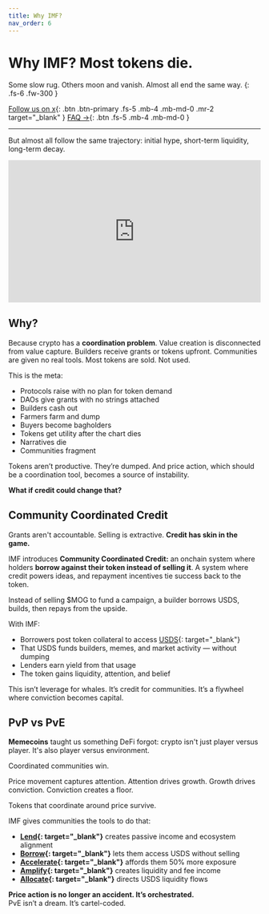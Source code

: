 ```yaml
---
title: Why IMF?
nav_order: 6
---
```


# Why IMF? Most tokens die.

Some slow rug. Others moon and vanish. Almost all end the same way.
{: .fs-6 .fw-300 }

[Follow us on x](https://x.com/intlmemefund){: .btn .btn-primary .fs-5 .mb-4 .mb-md-0 .mr-2 target="_blank" }
[FAQ →](/docs/faq/){: .btn .fs-5 .mb-4 .mb-md-0 }

---

But almost all follow the same trajectory: initial hype, short-term liquidity, long-term decay.

<div style="position: relative; padding-bottom: 56.25%; height: 0; overflow: hidden; max-width: 100%;">
  <iframe 
    src="https://www.youtube.com/embed/71W1LQyDRec?
    si=_jEkbSPZbsWlLl13&amp;controls=0" 
    title="YouTube video player"
    style="position: absolute; top: 0; left: 0; width: 100%; height: 100%;" 
    frameborder="0" 
    allow="accelerometer; autoplay; clipboard-write; encrypted-media; gyroscope; picture-in-picture; web-share"
    allowfullscreen
    referrerpolicy="strict-origin-when-cross-origin">
  </iframe>
</div>

## Why?

Because crypto has a **coordination problem**. Value creation is disconnected from value capture. Builders receive grants or tokens upfront. Communities are given no real tools. Most tokens are sold. Not used.

This is the meta:

- Protocols raise with no plan for token demand  
- DAOs give grants with no strings attached  
- Builders cash out  
- Farmers farm and dump  
- Buyers become bagholders  
- Tokens get utility after the chart dies  
- Narratives die  
- Communities fragment

Tokens aren’t productive. They’re dumped. And price action, which should be a coordination tool, becomes a source of instability.

**What if credit could change that?**

## Community Coordinated Credit

Grants aren't accountable. Selling is extractive. **Credit has skin in the game.**

IMF introduces **Community Coordinated Credit:** an onchain system where holders **borrow against their token instead of selling it**. A system where credit powers ideas, and repayment incentives tie success back to the token.

Instead of selling $MOG to fund a campaign, a builder borrows USDS, builds, then repays from the upside.

With IMF:

- Borrowers post token collateral to access [USDS](https://sky.money){: target="_blank"}  
- That USDS funds builders, memes, and market activity — without dumping  
- Lenders earn yield from that usage  
- The token gains liquidity, attention, and belief  

This isn’t leverage for whales. It’s credit for communities. It’s a flywheel where conviction becomes capital.

## PvP vs PvE

**Memecoins** taught us something DeFi forgot: crypto isn't just player versus player. It's also player versus environment.

Coordinated communities win.

Price movement captures attention. Attention drives growth. Growth drives conviction. Conviction creates a floor.

Tokens that coordinate around price survive.

IMF gives communities the tools to do that:

- **[Lend](/docs/functionality/lend){: target="_blank"}** creates passive income and ecosystem alignment  
- **[Borrow](/docs/functionality/borrow){: target="_blank"}** lets them access USDS without selling  
- **[Accelerate](/docs/functionality/accelerate){: target="_blank"}** affords them 50% more exposure 
- **[Amplify](/docs/functionality/amplify){: target="_blank"}** creates liquidity and fee income  
- **[Allocate](/docs/functionality/allocate){: target="_blank"}** directs USDS liquidity flows

**Price action is no longer an accident. It’s orchestrated.**  
PvE isn’t a dream. It’s cartel-coded.
